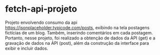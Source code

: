 # fetch-api-projeto
Projeto envolvendo consumo da api https://jsonplaceholder.typicode.com/posts, exibindo na tela postagens fictícias de um blog. Também, inserindo comentários em cada postagem. Portanto, nesse projeto, foi realizado a obtenção de dados da API (get) e a gravação de dados na API (post), além da construção da interface para exibir e incluir dados.
